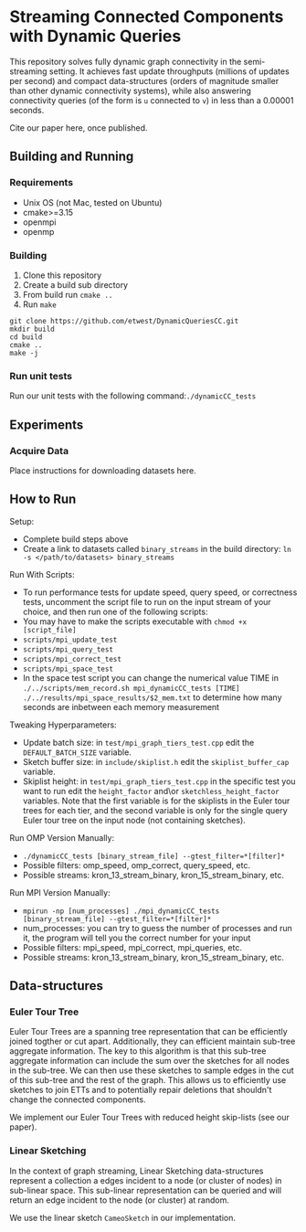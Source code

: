 # Streaming Connected Components with Dynamic Queries
This repository solves fully dynamic graph connectivity in the semi-streaming setting. It achieves fast update throughputs (millions of updates per second) and compact data-structures (orders of magnitude smaller than other dynamic connectivity systems), while also answering connectivity queries (of the form is `u` connected to `v`) in less than a 0.00001 seconds.

Cite our paper here, once published.

## Building and Running

### Requirements
- Unix OS (not Mac, tested on Ubuntu)
- cmake>=3.15
- openmpi
- openmp

### Building
1. Clone this repository
2. Create a build sub directory
3. From build run `cmake ..`
4. Run `make`
```
git clone https://github.com/etwest/DynamicQueriesCC.git
mkdir build
cd build
cmake ..
make -j
```

### Run unit tests
Run our unit tests with the following command:`./dynamicCC_tests`

## Experiments

### Acquire Data
Place instructions for downloading datasets here.

## How to Run
Setup:
- Complete build steps above
- Create a link to datasets called `binary_streams` in the build directory: `ln -s </path/to/datasets> binary_streams`

Run With Scripts:
* To run performance tests for update speed, query speed, or correctness tests, uncomment the script file to run on the input stream of your choice, and then run one of the following scripts:
* You may have to make the scripts executable with `chmod +x [script_file]`
* `scripts/mpi_update_test`
* `scripts/mpi_query_test`
* `scripts/mpi_correct_test`
* `scripts/mpi_space_test`
* In the space test script you can change the numerical value TIME in `./../scripts/mem_record.sh mpi_dynamicCC_tests [TIME] ./../results/mpi_space_results/$2_mem.txt` to determine how many seconds are inbetween each memory measurement

Tweaking Hyperparameters:
* Update batch size: in `test/mpi_graph_tiers_test.cpp` edit the `DEFAULT_BATCH_SIZE` variable.
* Sketch buffer size: in `include/skiplist.h` edit the `skiplist_buffer_cap` variable.
* Skiplist height: in `test/mpi_graph_tiers_test.cpp` in the specific test you want to run edit the `height_factor` and\or `sketchless_height_factor` variables. Note that the first variable is for the skiplists in the Euler tour trees for each tier, and the second variable is only for the single query Euler tour tree on the input node (not containing sketches).

Run OMP Version Manually:
* `./dynamicCC_tests [binary_stream_file] --gtest_filter=*[filter]*`
* Possible filters: omp_speed, omp_correct, query_speed, etc.
* Possible streams: kron_13_stream_binary, kron_15_stream_binary, etc.

Run MPI Version Manually:
* `mpirun -np [num_processes] ./mpi_dynamicCC_tests [binary_stream_file] --gtest_filter=*[filter]*`
* num_processes: you can try to guess the number of processes and run it, the program will tell you the correct number for your input
* Possible filters: mpi_speed, mpi_correct, mpi_queries, etc.
* Possible streams: kron_13_stream_binary, kron_15_stream_binary, etc.



## Data-structures

### Euler Tour Tree
Euler Tour Trees are a spanning tree representation that can be efficiently joined togther or cut apart. Additionally, they can efficient maintain sub-tree aggregate information. The key to this algorithm is that this sub-tree aggregate information can include the sum over the sketches for all nodes in the sub-tree. We can then use these sketches to sample edges in the cut of this sub-tree and the rest of the graph. This allows us to efficiently use sketches to join ETTs and to potentially repair deletions that shouldn't change the connected components.

We implement our Euler Tour Trees with reduced height skip-lists (see our paper).

### Linear Sketching
In the context of graph streaming, Linear Sketching data-structures represent a collection a edges incident to a node (or cluster of nodes) in sub-linear space. This sub-linear representation can be queried and will return an edge incident to the node (or cluster) at random.

We use the linear sketch `CameoSketch` in our implementation.
